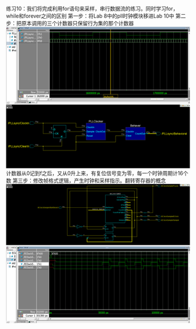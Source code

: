练习10：我们将完成利用for语句来采样，串行数据流的练习。同时学习for，while和forever之间的区别
第一步：将Lab 8中的pll时钟模块移进Lab 10中
第二步：把原本调用的三个计数器只保留行为集的那个计数器
![](https://github.com/lizejia2361/-/blob/main/Lab10/%E7%AC%AC%E4%BA%8C%E6%AD%A5%E6%B3%A2%E5%BD%A2.png)
![](https://github.com/lizejia2361/-/blob/main/Lab10/%E7%AC%AC%E4%BA%8C%E6%AD%A5%E7%94%B5%E8%B7%AF.png)
计数器从0记到f之后，又从0升上来，有复位信号变为零，每一个时钟周期计16个数
第三步：修改帧格式逻辑，产生时钟和采样指示。翻转寄存器的概念
![](https://github.com/lizejia2361/-/blob/main/Lab10/%E7%AC%AC%E4%B8%89%E6%AD%A5%E7%94%B5%E8%B7%AF.png)
![](https://github.com/lizejia2361/-/blob/main/Lab10/%E7%AC%AC%E4%B8%89%E6%AD%A5%E6%B3%A2%E5%BD%A2.png)

